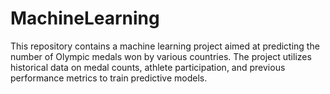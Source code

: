 # MachineLearning
This repository contains a machine learning project aimed at predicting the number of Olympic medals won by various countries. The project utilizes historical data on medal counts, athlete participation, and previous performance metrics to train predictive models.
